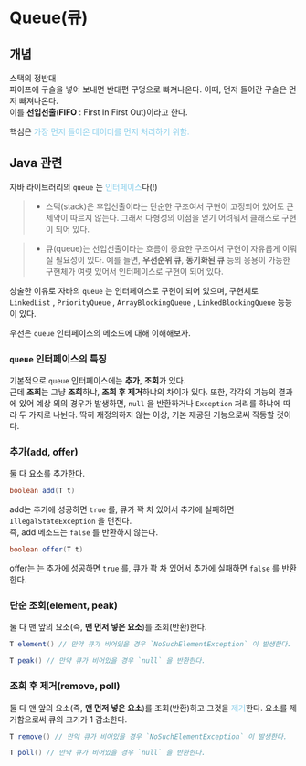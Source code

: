 # Queue(큐)

## 개념

스택의 정반대</br>
파이프에 구슬을 넣어 보내면 반대편 구멍으로 빠져나온다. 이때, 먼저 들어간 구슬은 먼저 빠져나온다.</br>
이를 **선입선출**(**FIFO** : First In First Out)이라고 한다.

핵심은 <span style='color:skyblue'>가장 먼저 들어온 데이터를 먼저 처리하기 위함.</span>

## Java 관련

자바 라이브러리의 `queue` 는 <span style='color:skyblue'>인터페이스</span>다(!)
>- 스택(stack)은 후입선출이라는 단순한 구조여서 구현이 고정되어 있어도 큰 제약이 따르지 않는다. 그래서 다형성의 이점을 얻기 어려워서 클래스로 구현이 되어 있다.

>- 큐(queue)는 선입선출이라는 흐름이 중요한 구조여서 구현이 자유롭게 이뤄질 필요성이 있다. 예를 들면, **우선순위 큐**, **동기화된 큐** 등의 응용이 가능한 구현체가 여럿 있어서 인터페이스로 구현이 되어 있다.

상술한 이유로 자바의 `queue` 는 인터페이스로 구현이 되어 있으며, 구현체로 `LinkedList` , `PriorityQueue` , `ArrayBlockingQueue` , `LinkedBlockingQueue` 등등이 있다.<br />

우선은 `queue` 인터페이스의 메소드에 대해 이해해보자.

### `queue` 인터페이스의 특징

기본적으로 `queue` 인터페이스에는 **추가**, **조회**가 있다.<br />
근데 **조회**는 그냥 **조회**하냐, **조회 후 제거**하냐의 차이가 있다.
 또한, 각각의 기능의 결과에 있어 예상 외의 경우가 발생하면, `null` 을 반환하거나 `Exception` 처리를 하냐에 따라 두 가지로 나뉜다. 딱히 재정의하지 않는 이상, 기본 제공된 기능으로써 작동할 것이다.

### 추가(add, offer)
둘 다 요소를 추가한다.
```java
boolean add(T t)
```
add는 추가에 성공하면 `true` 를, 큐가 꽉 차 있어서 추가에 실패하면 `IllegalStateException` 을 던진다.<br />
즉, add 메소드는 `false` 를 반환하지 않는다.
```java
boolean offer(T t)
```
offer는 는 추가에 성공하면 `true` 를, 큐가 꽉 차 있어서 추가에 실패하면 `false` 를 반환한다.<br />

### 단순 조회(element, peak)
둘 다 맨 앞의 요소(즉, **맨 먼저 넣은 요소**)를 조회(반환)한다.
```java
T element() // 만약 큐가 비어있을 경우 `NoSuchElementException` 이 발생한다.
```
```java
T peak() // 만약 큐가 비어있을 경우 `null` 을 반환한다. 
```
### 조회 후 제거(remove, poll)
둘 다 맨 앞의 요소(즉, **맨 먼저 넣은 요소**)를 조회(반환)하고 그것을 <span style='color:skyblue'>제거</span>한다. 요소를 제거함으로써 큐의 크기가 1 감소한다.
```java
T remove() // 만약 큐가 비어있을 경우 `NoSuchElementException` 이 발생한다.
```
```java
T poll() // 만약 큐가 비어있을 경우 `null` 을 반환한다. 
```